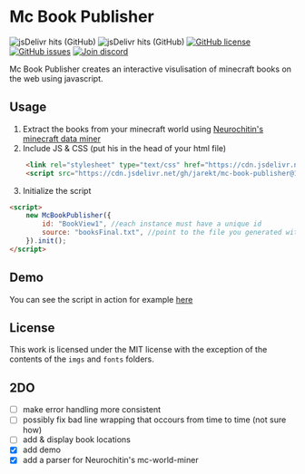 # Mc Book Publisher
![jsDelivr hits (GitHub)](https://img.shields.io/jsdelivr/gh/hm/jarekt/mc-book-publisher)
![jsDelivr hits (GitHub)](https://img.shields.io/jsdelivr/gh/hy/jarekt/mc-book-publisher)
[![GitHub license](https://img.shields.io/github/license/jarekt/mc-book-publisher)](https://github.com/jarekt/mc-book-publisher/blob/main/LICENSE)
[![GitHub issues](https://img.shields.io/github/issues/jarekt/mc-book-publisher)](https://github.com/jarekt/mc-book-publisher/issues)
[![Join discord](https://img.shields.io/badge/chat-on%20discord-%237289da)](https://discord.gg/2uYF7qG)

Mc Book Publisher creates an interactive visulisation of minecraft books on the web using javascript. 

## Usage
1. Extract the books from your minecraft world using [Neurochitin's minecraft data miner](https://gitlab.com/Neurochitin/mc-world-miner)
2. Include JS & CSS (put his in the head of your html file)
```html
    <link rel="stylesheet" type="text/css" href="https://cdn.jsdelivr.net/gh/jarekt/mc-book-publisher@1.0/src/bookPublisher.min.css">
    <script src="https://cdn.jsdelivr.net/gh/jarekt/mc-book-publisher@1.0/src/bookPublisher.min.js"></script>
```

3. Initialize the script
```html
<script>
    new McBookPublisher({
        id: "BookView1", //each instance must have a unique id
        source: "booksFinal.txt", //point to the file you generated with mc-world-miner
    }).init();
</script>
```
## Demo

You can see the script in action for example [here](http://lanreee.wz.cz/#books)

## License
This work is licensed under the MIT license with the exception of the contents of the `imgs` and `fonts` folders.

## 2DO
- [ ] make error handling more consistent
- [ ] possibly fix bad line wrapping that occours from time to time (not sure how)
- [ ] add & display book locations
- [x] add demo
- [x] add a parser for Neurochitin's mc-world-miner
